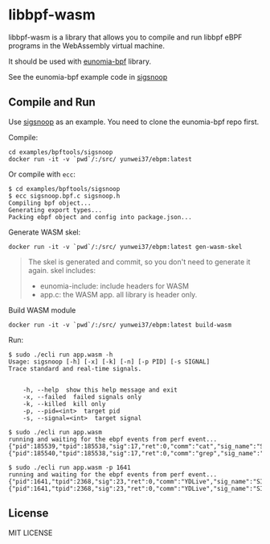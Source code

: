 # libbpf-wasm

libbpf-wasm is a library that allows you to compile and run libbpf eBPF programs in the WebAssembly virtual machine.

It should be used with [eunomia-bpf](https://https://github.com/eunomia-bpf/eunomia-bpf) library.

See the eunomia-bpf example code in [sigsnoop](https://github.com/eunomia-bpf/eunomia-bpf/tree/master/examples/bpftools/sigsnoop)

## Compile and Run

Use [sigsnoop](https://github.com/eunomia-bpf/eunomia-bpf/tree/master/examples/bpftools/sigsnoop) as an example. You need to clone the eunomia-bpf repo first.

Compile:

```shell
cd examples/bpftools/sigsnoop
docker run -it -v `pwd`/:/src/ yunwei37/ebpm:latest
```

Or compile with `ecc`:

```console
$ cd examples/bpftools/sigsnoop
$ ecc sigsnoop.bpf.c sigsnoop.h
Compiling bpf object...
Generating export types...
Packing ebpf object and config into package.json...
```

Generate WASM skel:

```shell
docker run -it -v `pwd`/:/src/ yunwei37/ebpm:latest gen-wasm-skel
```

> The skel is generated and commit, so you don't need to generate it again.
> skel includes:
>
> - eunomia-include: include headers for WASM
> - app.c: the WASM app. all library is header only.

Build WASM module

```shell
docker run -it -v `pwd`/:/src/ yunwei37/ebpm:latest build-wasm
```

Run:

```console
$ sudo ./ecli run app.wasm -h
Usage: sigsnoop [-h] [-x] [-k] [-n] [-p PID] [-s SIGNAL]
Trace standard and real-time signals.


    -h, --help  show this help message and exit
    -x, --failed  failed signals only
    -k, --killed  kill only
    -p, --pid=<int>  target pid
    -s, --signal=<int>  target signal

$ sudo ./ecli run app.wasm                                                                       
running and waiting for the ebpf events from perf event...
{"pid":185539,"tpid":185538,"sig":17,"ret":0,"comm":"cat","sig_name":"SIGCHLD"}
{"pid":185540,"tpid":185538,"sig":17,"ret":0,"comm":"grep","sig_name":"SIGCHLD"}

$ sudo ./ecli run app.wasm -p 1641
running and waiting for the ebpf events from perf event...
{"pid":1641,"tpid":2368,"sig":23,"ret":0,"comm":"YDLive","sig_name":"SIGURG"}
{"pid":1641,"tpid":2368,"sig":23,"ret":0,"comm":"YDLive","sig_name":"SIGURG"}
```

## License

MIT LICENSE
